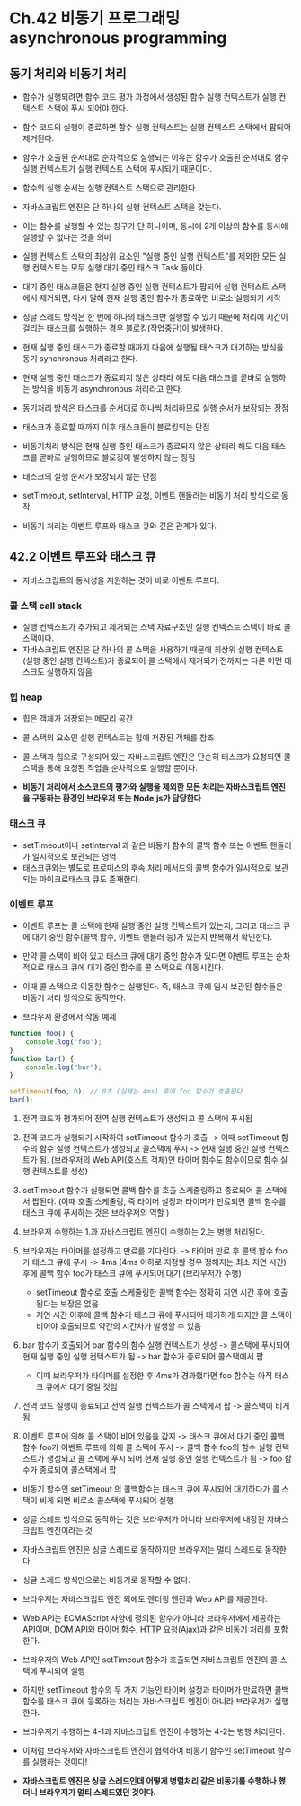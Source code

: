 # Ch.42 비동기 프로그래밍 asynchronous programming

## 동기 처리와 비동기 처리

- 함수가 실행되려면 함수 코드 평가 과정에서 생성된 함수 실행 컨텍스트가 실행 컨텍스트 스택에 푸시 되어야 한다.
- 함수 코드의 실행이 종료하면 함수 실행 컨텍스트는 실행 컨텍스트 스택에서 팝되어 제거된다.
- 함수가 호출된 순서대로 순차적으로 실행되는 이유는 함수가 호출된 순서대로 함수 실행 컨텍스트가 실행 컨텍스트 스택에 푸시되기 때문이다.
- 함수의 실행 순서는 실행 컨텍스트 스택으로 관리한다.
- 자바스크립트 엔진은 단 하나의 실행 컨텍스트 스택을 갖는다.
- 이는 함수를 실행할 수 있는 창구가 단 하나이며, 동시에 2개 이상의 함수를 동시에 실행할 수 없다는 것을 의미
- 실행 컨텍스트 스택의 최상위 요소인 "실행 중인 실행 컨텍스트"를 제외한 모든 실행 컨텍스트는 모두 실행 대기 중인 태스크 Task 들이다.
- 대기 중인 태스크들은 현지 실행 중인 실행 컨텍스트가 팝되어 실행 컨텍스트 스택에서 제거되면, 다시 말해 현재 실행 중인 함수가 종료하면 비로소 실행되기 시작
- 싱글 스레드 방식은 한 번에 하나의 태스크만 실행할 수 있기 때문에 처리에 시간이 걸리는 태스크를 실행하는 경우 블로킹(작업중단)이 발생한다.
- 현재 실행 중인 태스크가 종료할 때까지 다음에 실행될 태스크가 대기하는 방식을 동기 synchronous 처리라고 한다.
- 현재 실행 중인 태스크가 종료되지 않은 상태라 해도 다음 태스크를 곧바로 실행하는 방식을 비동기 asynchronous 처리라고 한다.

- 동기처리 방식은 태스크를 순서대로 하나씩 처리하므로 실행 순서가 보장되는 장점
- 태스크가 종료할 때까지 이후 태스크들이 블로킹되는 단점

- 비동기처리 방식은 현재 실행 중인 태스크가 종료되지 않은 상태라 해도 다음 태스크를 곧바로 실행하므로 블로킹이 발생하지 않는 장점
- 태스크의 실행 순서가 보장되지 않는 단점

- setTimeout, setInterval, HTTP 요청, 이벤트 핸들러는 비동기 처리 방식으로 동작
- 비동기 처리는 이벤트 루프와 태스크 큐와 깊은 관계가 있다.

## 42.2 이벤트 루프와 태스크 큐

- 자바스크립트의 동시성을 지원하는 것이 바로 이벤트 루프다.

### 콜 스택 call stack

- 실행 컨텍스트가 추가되고 제거되는 스택 자료구조인 실행 컨텍스트 스택이 바로 콜스택이다.
- 자바스크립트 엔진은 단 하나의 콜 스택을 사용하기 때문에 최상위 실행 컨텍스트(실행 중인 실행 컨텍스트)가 종료되어 콜 스택에서 제거되기 전까지는 다른 어떤 태스크도 실행하지 않음

### 힙 heap

- 힙은 객체가 저장되는 메모리 공간
- 콜 스택의 요소인 실행 컨텍스트는 힙에 저장된 객체를 참조

- 콜 스택과 힙으로 구성되어 있는 자바스크립트 엔진은 단순히 태스크가 요청되면 콜 스택을 통해 요청된 작업을 순차적으로 실행할 뿐이다.
- **비동기 처리에서 소스코드의 평가와 실행을 제외한 모든 처리는 자바스크립트 엔진을 구동하는 환경인 브라우저 또는 Node.js가 담당한다**

### 태스크 큐

- setTimeout이나 setInterval 과 같은 비동기 함수의 콜백 함수 또는 이벤트 핸들러가 일시적으로 보관되는 영역
- 태스크큐와는 별도로 프로미스의 후속 처리 메서드의 콜백 함수가 일시적으로 보관되는 마이크로태스크 큐도 존재한다.

### 이벤트 루프

- 이벤트 루프는 콜 스택에 현재 실행 중인 실행 컨텍스트가 있는지, 그리고 태스크 큐에 대기 중인 함수(콜백 함수, 이벤트 핸들러 등)가 있는지 반복해서 확인한다.
- 만약 콜 스택이 비어 있고 태스크 큐에 대기 중인 함수가 있다면 이벤트 루프는 순차적으로 태스크 큐에 대기 중인 함수를 콜 스택으로 이동시킨다.
- 이때 콜 스택으로 이동한 함수는 실행된다. 즉, 태스크 큐에 임시 보관된 함수들은 비동기 처리 방식으로 동작한다.

- 브라우저 환경에서 작동 예제

```js
function foo() {
	console.log("foo");
}
function bar() {
	console.log("bar");
}

setTimeout(foo, 0); // 0초 (실제는 4ms) 후에 foo 함수가 호출된다.
bar();
```

1. 전역 코드가 평가되어 전역 실행 컨텍스트가 생성되고 콜 스택에 푸시됨
2. 전역 코드가 실행되기 시작하여 setTimeout 함수가 호출 -> 이때 setTimeout 함수의 함수 실행 컨텍스트가 생성되고 콜스택에 푸시 -> 현재 실행 중인 실행 컨텍스트가 됨. (브라우저의 Web API(호스트 객체)인 타이머 함수도 함수이므로 함수 실행 컨텍스트를 생성)
3. setTimeout 함수가 실행되면 콜백 함수를 호출 스케줄링하고 종료되어 콜 스택에서 팝된다.
   (이때 호출 스케줄링, 즉 타이머 설정과 타이머가 만료되면 콜백 함수를 태스크 큐에 푸시하는 것은 브라우저의 역할 )
4. 브라우저 수행하는 1.과 자바스크립트 엔진이 수행하는 2.는 병행 처리된다.
5. 브라우저는 타이머를 설정하고 만료를 기다린다. -> 타이머 만료 후 콜백 함수 foo 가 태스크 큐에 푸시 -> 4ms (4ms 이하로 지정할 경우 정해지는 최소 지연 시간) 후에 콜백 함수 foo가 태스크 큐에 푸시되어 대기 (브라우저가 수행)

   - setTimeout 함수로 호출 스케줄링한 콜백 함수는 정확히 지연 시간 후에 호출된다는 보장은 없음
   - 지연 시간 이후에 콜백 함수가 태스크 큐에 푸시되어 대기하게 되지만 콜 스택이 비어야 호출되므로 약간의 시간차가 발생할 수 있음

6. bar 함수가 호출되어 bar 함수의 함수 실행 컨텍스트가 생성 -> 콜스택에 푸시되어 현재 실행 중인 실행 컨텍스트가 됨 -> bar 함수가 종료되어 콜스택에서 팝

   - 이때 브라우저가 타이머를 설정한 후 4ms가 경과했다면 foo 함수는 아직 태스크 큐에서 대기 중일 것임

7. 전역 코드 실행이 종료되고 전역 실행 컨텍스트가 콜 스택에서 팝 -> 콜스택이 비게 됨
8. 이벤트 루프에 의해 콜 스택이 비어 있음을 감지 -> 태스크 큐에서 대기 중인 콜백 함수 foo가 이벤트 루프에 의해 콜 스택에 푸시 -> 콜백 함수 foo의 함수 실행 컨텍스트가 생성되고 콜 스택에 푸시 되어 현재 실행 중인 실행 컨텍스트가 됨 -> foo 함수가 종료되어 콜스택에서 팝

- 비동기 함수인 setTimeout 의 콜백함수는 태스크 큐에 푸시되어 대기하다가 콜 스택이 비게 되면 비로소 콜스택에 푸시되어 실행
- 싱글 스레드 방식으로 동작하는 것은 브라우저가 아니라 브라우저에 내장된 자바스크립트 엔진이라는 것
- 자바스크립트 엔진은 싱글 스레드로 동작하지만 브라우저는 멀티 스레드로 동작한다.
- 싱글 스레드 방식만으로는 비동기로 동작할 수 없다.
- 브라우저는 자바스크립트 엔진 외에도 렌더링 엔진과 Web API를 제공한다.
- Web API는 ECMAScript 사양에 정의된 함수가 아니라 브라우저에서 제공하는 API이며, DOM API와 타이머 함수, HTTP 요청(Ajax)과 같은 비동기 처리를 포함한다.

- 브라우저의 Web API인 setTimeout 함수가 호출되면 자바스크립트 엔진의 콜 스택에 푸시되어 실행
- 하지만 setTimeout 함수의 두 가지 기능인 타이머 설정과 타이머가 만료하면 콜백 함수를 태스크 큐에 등록하는 처리는 자바스크립트 엔진이 아니라 브라우저가 실행한다.
- 브라우저가 수행하는 4-1과 자바스크립트 엔진이 수행하는 4-2는 병행 처리된다.
- 이처럼 브라우저와 자바스크립트 엔진이 협력하여 비동기 함수인 setTimeout 함수를 실행하는 것이다!

- **자바스크립트 엔진은 싱글 스레드인데 어떻게 병렬처리 같은 비동기를 수행하나 했더니 브라우저가 멀티 스레드였던 것이다.**
